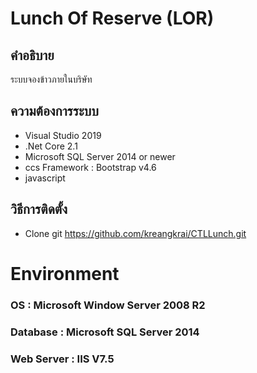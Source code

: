 # Lunch Of Reserve (LOR)

## คำอธิบาย
ระบบจองข้าวภายในบริษัท

## ความต้องการระบบ
- Visual Studio 2019
- .Net Core 2.1
- Microsoft SQL Server 2014 or newer
- ccs Framework : Bootstrap v4.6
- javascript

## วิธีการติดตั้ง
- Clone git https://github.com/kreangkrai/CTLLunch.git

# Environment
### OS : Microsoft Window Server 2008 R2
### Database : Microsoft SQL Server 2014
### Web Server : IIS V7.5
